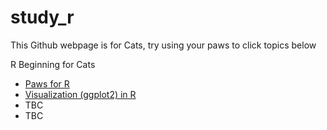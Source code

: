 # study_r

This Github webpage is for Cats, try using your paws to click topics below

<lists>
<summary> R Beginning for Cats </summary>
 <ul><li><a href="https://amaiesc.github.io/study_r/getting_to_know_R.html"> Paws for R </a> 
 <li><a href="https://amaiesc.github.io/study_r/ggplot_knit.html"> Visualization (ggplot2) in R </a> 
<li> TBC </li>
<li> TBC </li>
  
